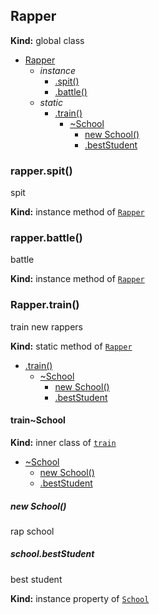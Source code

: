 <a name="Rapper"></a>
## Rapper
**Kind:** global class  

* [Rapper](#Rapper)
  * _instance_
    * [.spit()](#Rapper+spit)
    * [.battle()](#Rapper+battle)
  * _static_
    * [.train()](#Rapper.train)
      * [~School](#Rapper.train..School)
        * [new School()](#new_Rapper.train..School_new)
        * [.bestStudent](#Rapper.train..School+bestStudent)

<a name="Rapper+spit"></a>
### rapper.spit()
spit

**Kind:** instance method of <code>[Rapper](#Rapper)</code>  
<a name="Rapper+battle"></a>
### rapper.battle()
battle

**Kind:** instance method of <code>[Rapper](#Rapper)</code>  
<a name="Rapper.train"></a>
### Rapper.train()
train new rappers

**Kind:** static method of <code>[Rapper](#Rapper)</code>  

  * [.train()](#Rapper.train)
    * [~School](#Rapper.train..School)
      * [new School()](#new_Rapper.train..School_new)
      * [.bestStudent](#Rapper.train..School+bestStudent)

<a name="Rapper.train..School"></a>
#### train~School
**Kind:** inner class of <code>[train](#Rapper.train)</code>  

* [~School](#Rapper.train..School)
  * [new School()](#new_Rapper.train..School_new)
  * [.bestStudent](#Rapper.train..School+bestStudent)

<a name="new_Rapper.train..School_new"></a>
##### new School()
rap school

<a name="Rapper.train..School+bestStudent"></a>
##### school.bestStudent
best student

**Kind:** instance property of <code>[School](#Rapper.train..School)</code>  

